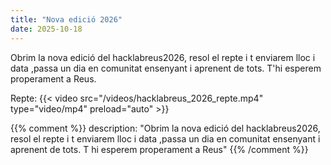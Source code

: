 ```yaml
---
title: "Nova edició 2026"
date: 2025-10-18
---
```

Obrim la nova edició del hacklabreus2026, resol el repte i t enviarem lloc i data ,passa un dia en comunitat ensenyant i aprenent de tots. T'hi esperem properament a Reus.

Repte:
{{< video src="/videos/hacklabreus_2026_repte.mp4" type="video/mp4" preload="auto" >}}



{{% comment %}}
description: "Obrim la nova edició del hacklabreus2026, resol el repte i t enviarem lloc i data ,passa un dia en comunitat ensenyant i aprenent de tots. T hi esperem properament a Reus"
{{% /comment %}}